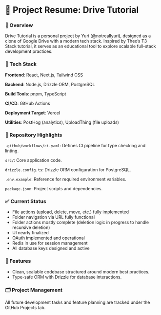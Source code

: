 # 📄 Project Resume: Drive Tutorial
### 🔹 Overview
Drive Tutorial is a personal project by Yuri (@notreallyuri), designed as a clone of Google Drive with a modern tech stack. Inspired by Theo’s T3 Stack tutorial, it serves as an educational tool to explore scalable full-stack development practices.

### 🔧 Tech Stack
**Frontend**: React, Next.js, Tailwind CSS  

**Backend**: Node.js, Drizzle ORM, PostgreSQL  

**Build Tools**: pnpm, TypeScript  

**CI/CD**: GitHub Actions  

**Deployment Target**: Vercel  

**Utilities**: PostHog (analytics), UploadThing (file uploads)
### 📁 Repository Highlights
`.github/workflows/ci.yaml`: Defines CI pipeline for type checking and linting.  

`src/`: Core application code.  

`drizzle.config.ts`: Drizzle ORM configuration for PostgreSQL.  

`.env.example`: Reference for required environment variables.  

`package.json`: Project scripts and dependencies.
### ✅ Current Status
- File actions (upload, delete, move, etc.) fully implemented
- Folder navigation via URL fully functional
- Folder actions mostly complete (deletion logic in progress to handle recursive deletion)
- UI nearly finalized
- OAuth implemented and operational
- Redis in use for session management
- All database keys designed and active
### 📌 Features
- Clean, scalable codebase structured around modern best practices.
- Type-safe ORM with Drizzle for database interactions.
### 🗂️ Project Management
All future development tasks and feature planning are tracked under the GitHub Projects tab.
